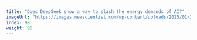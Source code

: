 ```yaml
---
title: "Does DeepSeek show a way to slash the energy demands of AI?"
imageUrl: "https://images.newscientist.com/wp-content/uploads/2025/01/29161204/SEI_237796754.jpg?width=788"
index: 98
weight: 98
---
```

